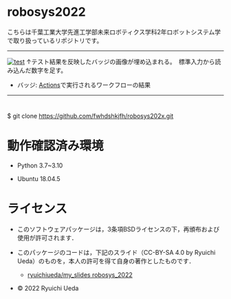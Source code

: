 # robosys2022
こちらは千葉工業大学先進工学部未来ロボティクス学科2年ロボットシステム学で取り扱っているリポジトリです。
___

[![test](https://github.com/fwhdshkjfh/robosys202x/actions/workflows/test.yml/badge.svg)](https://github.com/fwhdshkjfh/robosys202x/actions/workflows/test.yml)
↑テスト結果を反映したバッジの画像が埋め込まれる。　標準入力から読み込んだ数字を足す。
* バッジ: [Actions](https://github.com/fwhdshkjfh/robosys202x/actions)で実行されるワークフローの結果
___

# 


$ git clone https://github.com/fwhdshkjfh/robosys202x.git

#  動作確認済み環境

* Python 3.7~3.10

* Ubuntu 18.04.5




# ライセンス

 * このソフトウェアパッケージは，3条項BSDライセンスの下，再頒布および使用が許可されます．

  * このパッケージのコードは，下記のスライド（CC-BY-SA 4.0 by Ryuichi Ueda）のものを，本人の許可を得て自身の著作としたものです．

      * [ryuichiueda/my_slides robosys_2022](https://github.com/ryuichiueda/my_slides/tree/master/robosys_2022)
  
  * © 2022 Ryuichi Ueda 


  






 

